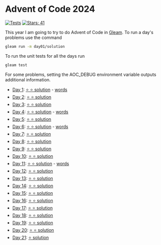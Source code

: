 # Advent of Code 2024

[![Tests](https://github.com/devries/advent_of_code_2024/actions/workflows/test.yml/badge.svg)](https://github.com/devries/advent_of_code_2024/actions/workflows/test.yml)
[![Stars: 41](https://img.shields.io/badge/⭐_Stars-41-yellow)](https://adventofcode.com/2024)

This year I am going to try to do Advent of Code in  [Gleam](https://gleam.run).
To run a day's problems use the command

```sh
gleam run -m day01/solution
```

To run the unit tests for all the days run

```sh
gleam test
```

For some problems, setting the AOC_DEBUG environment variable outputs additional
information.

- [Day 1](https://adventofcode.com/2024/day/1): [⭐ ⭐ solution](src/day01/solution.gleam) - [words](https://unnecessary.tech/posts/aoc-2024-day1/)
- [Day 2](https://adventofcode.com/2024/day/2): [⭐ ⭐ solution](src/day02/solution.gleam)
- [Day 3](https://adventofcode.com/2024/day/3): [⭐ ⭐ solution](src/day03/solution.gleam)
- [Day 4](https://adventofcode.com/2024/day/4): [⭐ ⭐ solution](src/day04/solution.gleam) - [words](https://unnecessary.tech/posts/aoc-2024-day4/)
- [Day 5](https://adventofcode.com/2024/day/5): [⭐ ⭐ solution](src/day05/solution.gleam)
- [Day 6](https://adventofcode.com/2024/day/6): [⭐ ⭐ solution](src/day06/solution.gleam) - [words](https://unnecessary.tech/posts/aoc-2024-day6/)
- [Day 7](https://adventofcode.com/2024/day/7): [⭐ ⭐ solution](src/day07/solution.gleam)
- [Day 8](https://adventofcode.com/2024/day/8): [⭐ ⭐ solution](src/day08/solution.gleam)
- [Day 9](https://adventofcode.com/2024/day/9): [⭐ ⭐ solution](src/day09/solution.gleam)
- [Day 10](https://adventofcode.com/2024/day/10): [⭐ ⭐ solution](src/day10/solution.gleam)
- [Day 11](https://adventofcode.com/2024/day/11): [⭐ ⭐ solution](src/day11/solution.gleam) - [words](https://unnecessary.tech/posts/aoc-2024-day11/)
- [Day 12](https://adventofcode.com/2024/day/12): [⭐ ⭐ solution](src/day12/solution.gleam)
- [Day 13](https://adventofcode.com/2024/day/13): [⭐ ⭐ solution](src/day13/solution.gleam)
- [Day 14](https://adventofcode.com/2024/day/14): [⭐ ⭐ solution](src/day14/solution.gleam)
- [Day 15](https://adventofcode.com/2024/day/15): [⭐ ⭐ solution](src/day15/solution.gleam)
- [Day 16](https://adventofcode.com/2024/day/16): [⭐ ⭐ solution](src/day16/solution.gleam)
- [Day 17](https://adventofcode.com/2024/day/17): [⭐ ⭐ solution](src/day17/solution.gleam)
- [Day 18](https://adventofcode.com/2024/day/18): [⭐ ⭐ solution](src/day18/solution.gleam)
- [Day 19](https://adventofcode.com/2024/day/19): [⭐ ⭐ solution](src/day19/solution.gleam)
- [Day 20](https://adventofcode.com/2024/day/20): [⭐ ⭐ solution](src/day20/solution.gleam)
- [Day 21](https://adventofcode.com/2024/day/21): [⭐   solution](src/day21/solution.gleam)
